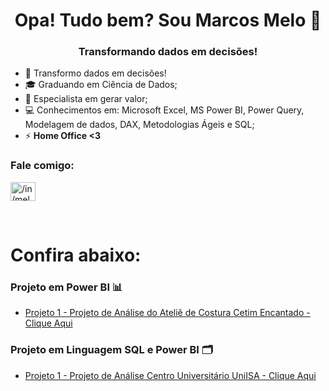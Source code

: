 <h1 align="center">Opa! Tudo bem? Sou Marcos Melo 👋</h1>
<h3 align="center">Transformando dados em decisões!</h3>

- 🎯 Transformo dados em decisões!
- 🎓 Graduando em Ciência de Dados;
- 🥇 Especialista em gerar valor; 
- 💻 Conhecimentos em: Microsoft Excel, MS Power BI, Power Query, Modelagem de dados, DAX, Metodologias Ágeis e SQL;
- ⚡   **Home Office <3**

<h3 align="left">Fale comigo:</h3>
<p align="left">
<a href="https://linkedin.com/in/https://www.linkedin.com/in/melo-marcos/" target="blank"><img align="center" src="https://raw.githubusercontent.com/rahuldkjain/github-profile-readme-generator/master/src/images/icons/Social/linked-in-alt.svg" alt="/in/melo-marcos/" height="30" width="40" /></a>
</p>

 <br />

# Confira abaixo:

 ### Projeto em Power BI 📊
 - [Projeto 1 - Projeto de Análise do Ateliê de Costura Cetim Encantado - Clique Aqui](https://github.com/MarcosMeloJr/Power_BI_Atelie)
 
 ### Projeto em Linguagem SQL e Power BI 🗂️                                                                                                                                 
 - [Projeto 1 - Projeto de Análise Centro Universitário UniISA - Clique Aqui](https://github.com/MarcosMeloJr/SQL-Power-BI-UniISA)
 


<!---



MarcosMeloJr/MarcosMeloJr is a ✨ special ✨ repository because its `README.md` (this file) appears on your GitHub profile.
You can click the Preview link to take a look at your changes.
--->
